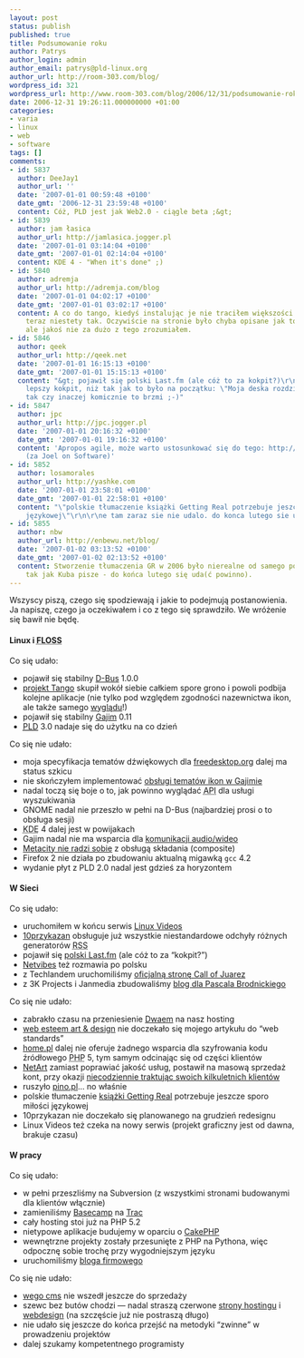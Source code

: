```yaml
---
layout: post
status: publish
published: true
title: Podsumowanie roku
author: Patrys
author_login: admin
author_email: patrys@pld-linux.org
author_url: http://room-303.com/blog/
wordpress_id: 321
wordpress_url: http://www.room-303.com/blog/2006/12/31/podsumowanie-roku/
date: 2006-12-31 19:26:11.000000000 +01:00
categories:
- varia
- linux
- web
- software
tags: []
comments:
- id: 5837
  author: DeeJay1
  author_url: ''
  date: '2007-01-01 00:59:48 +0100'
  date_gmt: '2006-12-31 23:59:48 +0100'
  content: Cóż, PLD jest jak Web2.0 - ciągle beta ;&gt;
- id: 5839
  author: jam łasica
  author_url: http://jamlasica.jogger.pl
  date: '2007-01-01 03:14:04 +0100'
  date_gmt: '2007-01-01 02:14:04 +0100'
  content: KDE 4 - "When it's done" ;)
- id: 5840
  author: adremja
  author_url: http://adremja.com/blog
  date: '2007-01-01 04:02:17 +0100'
  date_gmt: '2007-01-01 03:02:17 +0100'
  content: A co do tango, kiedyś instalując je nie traciłem większości ikonek z KDE,
    teraz niestety tak. Oczywiście na stronie było chyba opisane jak to naprawić,
    ale jakoś nie za dużo z tego zrozumiałem.
- id: 5846
  author: qeek
  author_url: http://qeek.net
  date: '2007-01-01 16:15:13 +0100'
  date_gmt: '2007-01-01 15:15:13 +0100'
  content: "&gt; pojawił się polski Last.fm (ale cóż to za kokpit?)\r\n\r\nJuż chyba
    lepszy kokpit, niż tak jak to było na początku: \"Moja deska rozdzielcza\", ale
    tak czy inaczej komicznie to brzmi ;-)"
- id: 5847
  author: jpc
  author_url: http://jpc.jogger.pl
  date: '2007-01-01 20:16:32 +0100'
  date_gmt: '2007-01-01 19:16:32 +0100'
  content: 'Apropos agile, może warto ustosunkować się do tego: http://steve-yegge.blogspot.com/2006/09/good-agile-bad-agile_27.html
    (za Joel on Software)'
- id: 5852
  author: losamorales
  author_url: http://yashke.com
  date: '2007-01-01 23:58:01 +0100'
  date_gmt: '2007-01-01 22:58:01 +0100'
  content: "\"polskie tłumaczenie książki Getting Real potrzebuje jeszcze sporo miłości
    językowej\"\r\n\r\ne tam zaraz sie nie udalo. do konca lutego sie uda"
- id: 5855
  author: nbw
  author_url: http://enbewu.net/blog/
  date: '2007-01-02 03:13:52 +0100'
  date_gmt: '2007-01-02 02:13:52 +0100'
  content: Stworzenie tłumaczenia GR w 2006 było nierealne od samego początku. Ale
    tak jak Kuba pisze - do końca lutego się uda(ć powinno).
---
```

<p>Wszyscy piszą, czego się spodziewają i jakie to podejmują postanowienia. Ja napiszę, czego ja oczekiwałem i co z tego się sprawdziło. We wróżenie się bawił nie będę.</p>

<h4>Linux i <abbr title="Free/Libre/Open Source Software">FLOSS</abbr></h4>

<p>Co się udało:</p>

<ul>
<li>pojawił się stabilny <a href="http://www.freedesktop.org/wiki/Software/dbus">D-Bus</a> 1.0.0</li>
<li><a href="http://tango.freedesktop.org/Tango_Desktop_Project">projekt Tango</a> skupił wokół siebie całkiem spore grono i powoli podbija kolejne aplikacje (nie tylko pod względem zgodności nazewnictwa ikon, ale także samego <a href="http://tango.freedesktop.org/Tango_Fridays">wyglądu</a>!)</li>
<li>pojawił się stabilny <a href="http://www.gajim.org/">Gajim</a> 0.11</li>
<li><a href="http://pld-linux.org/"><abbr title="PLD Linux Distribution">PLD</abbr></a> 3.0 nadaje się do użytku na co dzień</li>
</ul>

<p>Co się nie udało:</p>

<ul>
<li>moja specyfikacja tematów dźwiękowych dla <a href="http://www.freedesktop.org/wiki/">freedesktop.org</a> dalej ma status szkicu</li>
<li>nie skończyłem implementować <a href="http://trac.gajim.org/ticket/2378">obsługi tematów ikon w Gajimie</a></li>
<li>nadal toczą się boje o to, jak powinno wyglądać <abbr title="Application Programming Interface">API</abbr> dla usługi wyszukiwania</li>
<li>GNOME nadal nie przeszło w pełni na D-Bus (najbardziej prosi o to obsługa sesji)</li>
<li><abbr title="K Desktop Environment">KDE</abbr> 4 dalej jest w powijakach</li>
<li>Gajim nadal nie ma wsparcia dla <a href="http://trac.gajim.org/ticket/1265">komunikacji audio/wideo</a></li>
<li><a href="http://bugzilla.gnome.org/show_bug.cgi?id=352520">Metacity nie radzi sobie</a> z obsługą składania (composite)</li>
<li>Firefox 2 nie działa po zbudowaniu aktualną migawką <code>gcc</code> 4.2</li>
<li>wydanie płyt z <abbr>PLD</abbr> 2.0 nadal jest gdzieś za horyzontem</li>
</ul>

<h4>W Sieci</h4>

<p>Co się udało:</p>

<ul>
<li>uruchomiłem w końcu serwis <a href="http://linuxvideo.generatedcontent.com/">Linux Videos</a></li>
<li><a href="http://10przykazan.com/">10przykazan</a> obsługuje już wszystkie niestandardowe odchyły różnych generatorów <abbr title="Really Simple Syndication">RSS</abbr></li>
<li>pojawił się <a href="http://www.lastfm.pl/">polski Last.fm</a> (ale cóż to za <q>kokpit?</q>)</li>
<li><a href="http://www.netvibes.com/">Netvibes</a> też rozmawia po polsku</li>
<li>z Techlandem uruchomiliśmy <a href="http://callofjuarez.com/">oficjalną stronę Call of Juarez</a></li>
<li>z 3K Projects i Janmedia zbudowaliśmy <a href="http://www.pascalbrodnicki.pl/">blog dla Pascala Brodnickiego</a></li>
</ul>

<p>Co się nie udało:</p>

<ul>
<li>zabrakło czasu na przeniesienie <a href="http://dwaem.com/">Dwaem</a> na nasz hosting</li>
<li><a href="http://art.webesteem.pl/">web esteem art &amp; design</a> nie doczekało się mojego artykułu do <q>web standards</q></li>
<li><a href="http://home.pl/">home.pl</a> dalej nie oferuje żadnego wsparcia dla szyfrowania kodu źródłowego <abbr title="PHP Hypertext Preprocessor">PHP</abbr> 5, tym samym odcinając się od części klientów</li>
<li><a href="http://nazwa.pl/">NetArt</a> zamiast poprawiać jakość usług, postawił na masową sprzedaż kont, przy okazji <a href="http://www.room-303.com/blog/2006/10/27/netart-sztuka-wciskania-kitu-w-sieci/">niecodziennie traktując swoich kilkuletnich klientów</a></li>
<li>ruszyło <a href="http://www.pino.pl/">pino.pl</a>… no właśnie</li>
<li>polskie tłumaczenie <a href="http://gettingreal.37signals.com/">książki Getting Real</a> potrzebuje jeszcze sporo miłości językowej</li>
<li>10przykazan nie doczekało się planowanego na grudzień redesignu</li>
<li>Linux Videos też czeka na nowy serwis (projekt graficzny jest od dawna, brakuje czasu)</li>
</ul>

<h4>W pracy</h4>

<p>Co się udało:</p>

<ul>
<li>w pełni przeszliśmy na Subversion (z wszystkimi stronami budowanymi dla klientów włącznie)</li>
<li>zamieniliśmy <a href="http://basecamphq.com/">Basecamp</a> na <a href="http://trac.edgewall.org/">Trac</a></li>
<li>cały hosting stoi już na <abbr>PHP</abbr> 5.2</li>
<li>nietypowe aplikacje budujemy w oparciu o <a href="http://www.cakephp.org/">CakePHP</a></li>
<li>wewnętrzne projekty zostały przesunięte z <abbr>PHP</abbr> na Pythona, więc odpocznę sobie trochę przy wygodniejszym języku</li>
<li>uruchomiliśmy <a href="http://blog.icenter.pl/">bloga firmowego</a></li>
</ul>

<p>Co się nie udało:</p>

<ul>
<li><a href="http://wego.pl/">wego cms</a> nie wszedł jeszcze do sprzedaży</li>
<li>szewc bez butów chodzi — nadal straszą czerwone <a href="http://icenter.pl/">strony hostingu</a> i <a href="http://prodesign.pl/">webdesign</a> (na szczęście już nie postraszą długo)</li>
<li>nie udało się jeszcze do końca przejść na metodyki <q>zwinne</q> w prowadzeniu projektów</li>
<li>dalej szukamy kompetentnego programisty</li>
</ul>
